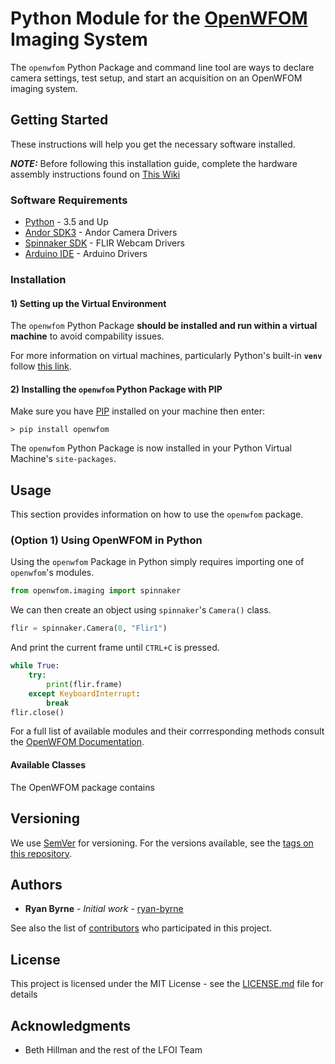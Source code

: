 # Python Module for the [OpenWFOM](https://hillmanlab.zuckermaninstitute.columbia.edu/content/optical-imaging-and-microscopy-development-and-dissemination) Imaging System

The ```openwfom``` Python Package and command line tool are ways to declare camera settings, test setup, and start an acquisition on an OpenWFOM imaging system.

## Getting Started

These instructions will help you get the necessary software installed.

***NOTE:*** Before following this installation guide, complete the hardware assembly instructions found on [This Wiki](https://github.com/ryan-byrne/wfom/wiki)

### Software Requirements

* [Python](https://packaging.python.org/tutorials/installing-packages/#ensure-you-can-run-python-from-the-command-line) - 3.5 and Up
* [Andor SDK3](https://andor.oxinst.com/products/software-development-kit/) - Andor Camera Drivers
* [Spinnaker SDK](https://www.flir.com/products/spinnaker-sdk/) - FLIR Webcam Drivers
* [Arduino IDE](https://www.arduino.cc/en/main/software) - Arduino Drivers

### Installation

#### 1) Setting up the Virtual Environment

The ```openwfom``` Python Package **should be installed and run within a virtual machine** to avoid compability issues.

For more information on virtual machines, particularly Python's built-in **```venv```** follow [this link](https://docs.python.org/3/library/venv.html).

#### 2) Installing the ```openwfom``` Python Package with PIP

Make sure you have [PIP](https://packaging.python.org/tutorials/installing-packages/#ensure-you-can-run-pip-from-the-command-line) installed on your machine then enter:

``` posh
> pip install openwfom
```

The ```openwfom``` Python Package is now installed in your Python Virtual Machine's ```site-packages```.

## Usage

This section provides information on how to use the ```openwfom``` package.

### (Option 1) Using OpenWFOM in Python

Using the ```openwfom``` Package in Python simply requires importing one of ```openwfom```'s modules.
``` python
from openwfom.imaging import spinnaker
```
We can then create an object using ```spinnaker```'s ```Camera()``` class.
``` python
flir = spinnaker.Camera(0, "Flir1")
```
And print the current frame until ```CTRL+C``` is pressed.
```python
while True:
    try:
        print(flir.frame)
    except KeyboardInterrupt:
        break
flir.close()
```
For a full list of available modules and their corrresponding methods consult the [OpenWFOM Documentation]().

#### Available Classes

The OpenWFOM package contains  

## Versioning

We use [SemVer](http://semver.org/) for versioning. For the versions available, see the [tags on this repository](https://github.com/ryan-byrne/wfom/tags).

## Authors

* **Ryan Byrne** - *Initial work* - [ryan-byrne](https://github.com/ryan-byrne)

See also the list of [contributors](https://github.com/ryan-byrne/wfom/contributors) who participated in this project.

## License

This project is licensed under the MIT License - see the [LICENSE.md](LICENSE.md) file for details

## Acknowledgments

* Beth Hillman and the rest of the LFOI Team
